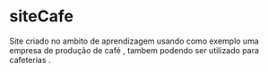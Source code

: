 # siteCafe
 Site criado no ambito de aprendizagem usando como exemplo uma empresa de produção de café , tambem podendo ser utilizado para cafeterias .
